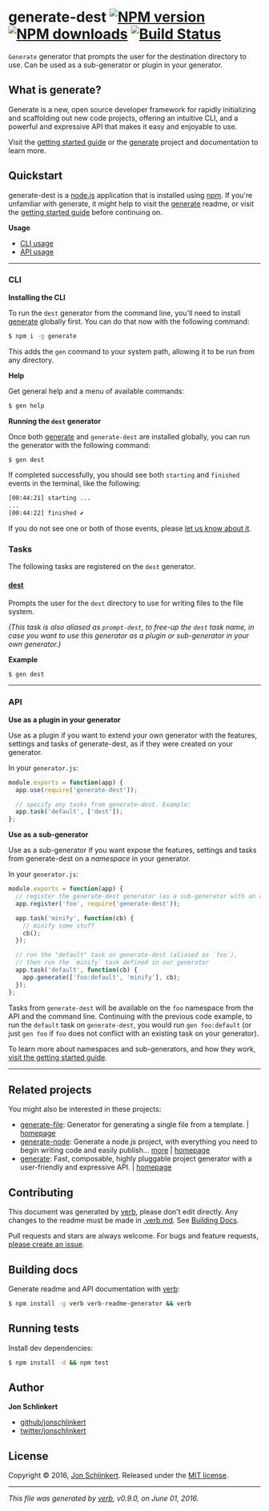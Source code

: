 # generate-dest [![NPM version](https://img.shields.io/npm/v/generate-dest.svg?style=flat)](https://www.npmjs.com/package/generate-dest) [![NPM downloads](https://img.shields.io/npm/dm/generate-dest.svg?style=flat)](https://npmjs.org/package/generate-dest) [![Build Status](https://img.shields.io/travis/generate/generate-dest.svg?style=flat)](https://travis-ci.org/generate/generate-dest)

`Generate` generator that prompts the user for the destination directory to use. Can be used as a sub-generator or plugin in your generator.

## What is generate?

Generate is a new, open source developer framework for rapidly initializing and scaffolding out new code projects, offering an intuitive CLI, and a powerful and expressive API that makes it easy and enjoyable to use.

Visit the [getting started guide](https://github.com/generate/getting-started-guide) or the [generate](https://github.com/generate/generate) project and documentation to learn more.

## Quickstart

generate-dest is a [node.js](https://nodejs.org/en/) application that is installed using [npm](https://www.npmjs.com/). If you're unfamiliar with generate, it might help to visit the [generate](https://github.com/generate/generate) readme, or visit the [getting started guide](https://github.com/generate/getting-started-guide) before continuing on.

**Usage**

* [CLI usage](#cli)
* [API usage](#api)

***

### CLI

**Installing the CLI**

To run the `dest` generator from the command line, you'll need to install [generate](https://github.com/generate/generate) globally first. You can do that now with the following command:

```sh
$ npm i -g generate
```

This adds the `gen` command to your system path, allowing it to be run from any directory.

**Help**

Get general help and a menu of available commands:

```sh
$ gen help
```

**Running the `dest` generator**

Once both [generate](https://github.com/generate/generate) and `generate-dest` are installed globally, you can run the generator with the following command:

```sh
$ gen dest
```

If completed successfully, you should see both `starting` and `finished` events in the terminal, like the following:

```sh
[00:44:21] starting ...
...
[00:44:22] finished ✔
```

If you do not see one or both of those events, please [let us know about it](../../issues).

### Tasks

The following tasks are registered on the `dest` generator.

#### [dest](generator.js#L29)

Prompts the user for the `dest` directory to use for writing files to the file system.

_(This task is also aliased as `prompt-dest`, to free-up the `dest` task name, in case you want to use this generator as a plugin or sub-generator in your own generator.)_

**Example**

```sh
$ gen dest
```

***

### API

**Use as a plugin in your generator**

Use as a plugin if you want to extend your own generator with the features, settings and tasks of generate-dest, as if they were created on your generator.

In your `generator.js`:

```js
module.exports = function(app) {
  app.use(require('generate-dest'));

  // specify any tasks from generate-dest. Example:
  app.task('default', ['dest']);
};
```

**Use as a sub-generator**

Use as a sub-generator if you want expose the features, settings and tasks from generate-dest on a _namespace_ in your generator.

In your `generator.js`:

```js
module.exports = function(app) {
  // register the generate-dest generator (as a sub-generator with an arbitrary name)
  app.register('foo', require('generate-dest'));

  app.task('minify', function(cb) {
    // minify some stuff
    cb();
  });

  // run the "default" task on generate-dest (aliased as `foo`), 
  // then run the `minify` task defined in our generator
  app.task('default', function(cb) {
    app.generate(['foo:default', 'minify'], cb);
  });
};
```

Tasks from `generate-dest` will be available on the `foo` namespace from the API and the command line. Continuing with the previous code example, to run the `default` task on `generate-dest`, you would run `gen foo:default` (or just `gen foo` if `foo` does not conflict with an existing task on your generator).

To learn more about namespaces and sub-generators, and how they work, [visit the getting started guide](https://github.com/generate/getting-started-guide).

***

## Related projects

You might also be interested in these projects:

* [generate-file](https://www.npmjs.com/package/generate-file): Generator for generating a single file from a template. | [homepage](https://github.com/generate/generate-file)
* [generate-node](https://www.npmjs.com/package/generate-node): Generate a node.js project, with everything you need to begin writing code and easily publish… [more](https://www.npmjs.com/package/generate-node) | [homepage](https://github.com/generate/generate-node)
* [generate](https://www.npmjs.com/package/generate): Fast, composable, highly pluggable project generator with a user-friendly and expressive API. | [homepage](https://github.com/generate/generate)

## Contributing

This document was generated by [verb](https://github.com/verbose/verb), please don't edit directly. Any changes to the readme must be made in [.verb.md](.verb.md). See [Building Docs](#building-docs).

Pull requests and stars are always welcome. For bugs and feature requests, [please create an issue](https://github.com/generate/generate-dest/issues/new).

## Building docs

Generate readme and API documentation with [verb](https://github.com/verbose/verb):

```sh
$ npm install -g verb verb-readme-generator && verb
```

## Running tests

Install dev dependencies:

```sh
$ npm install -d && npm test
```

## Author

**Jon Schlinkert**

* [github/jonschlinkert](https://github.com/jonschlinkert)
* [twitter/jonschlinkert](http://twitter.com/jonschlinkert)

## License

Copyright © 2016, [Jon Schlinkert](https://github.com/jonschlinkert).
Released under the [MIT license](https://github.com/generate/generate-dest/blob/master/LICENSE).

***

_This file was generated by [verb](https://github.com/verbose/verb), v0.9.0, on June 01, 2016._